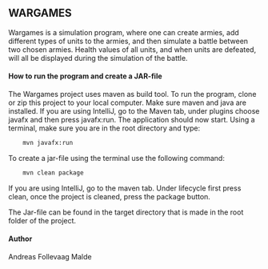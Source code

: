 WARGAMES
------------------------------

Wargames is a simulation program, where one can create armies, add different types
of units to the armies, and then simulate a battle between two chosen armies. Health values of all
units, and when units are defeated, will all be displayed during the simulation of the battle.

#### How to run the program and create a JAR-file
The Wargames project uses maven as build tool. To run the program, clone or zip this project to your
local computer. Make sure maven and java are installed. If you are using IntelliJ, go to the Maven tab,
under plugins choose javafx and then press javafx:run. The application should now start.
Using a terminal, make sure you are in the root directory and type:
```bash
    mvn javafx:run
```
To create a jar-file using the terminal use the following command:
```bash
    mvn clean package
```
If you are using IntelliJ, go to the maven tab. Under lifecycle first press clean, once the project
is cleaned, press the package button.

The Jar-file can be found in the target directory that is made in the root folder of the project.

#### Author
Andreas Follevaag Malde